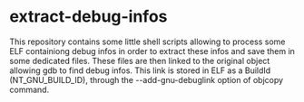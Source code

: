 # extract-debug-infos

This repository contains some little shell scripts allowing to process some ELF containiong debug infos in order to extract these infos and save them in some dedicated files. These files are then linked to the original object allowing gdb to find debug infos. This link is stored in ELF as a BuildId (NT_GNU_BUILD_ID), through the --add-gnu-debuglink option of objcopy command.
